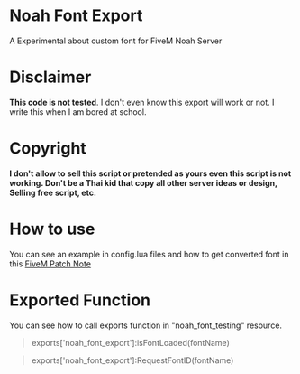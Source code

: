 # Noah Font Export
A Experimental about custom font for FiveM Noah Server

# Disclaimer
**This code is not tested**. I don't even know this export will work or not. I write this when I am bored at school.

# Copyright
**I don't allow to sell this script or pretended as yours even this script is not working. Don't be a Thai kid that copy all other server ideas or design, Selling free script, etc.**

# How to use
You can see an example in config.lua files and how to get converted font in this [FiveM Patch Note](https://forum.fivem.net/t/fivem-update-may-5th-6th-2017/18200?u=holfz "FiveM Patch Note")

# Exported Function
You can see how to call exports function in "noah_font_testing" resource.

> exports['noah_font_export']:isFontLoaded(fontName)

> exports['noah_font_export']:RequestFontID(fontName)
